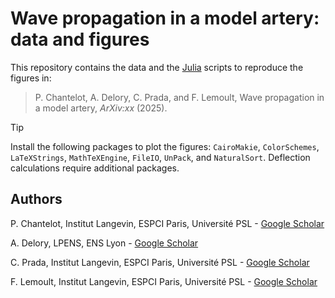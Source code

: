 # Wave propagation in a model artery: data and figures

This repository contains the data and the [Julia](https://github.com/JuliaLang) scripts to reproduce the figures in:
> P. Chantelot, A. Delory, C. Prada, and F. Lemoult, Wave propagation in a model artery, *ArXiv:xx* (2025).

> [!TIP]
> Install the following packages to plot the figures: `CairoMakie`, `ColorSchemes`, `LaTeXStrings`, `MathTeXEngine`, `FileIO`, `UnPack`, and `NaturalSort`. Deflection calculations require additional packages. 

## Authors
P. Chantelot, Institut Langevin, ESPCI Paris, Université PSL - [Google Scholar](https://scholar.google.fr/citations?user=BQWXUKYAAAAJ&hl=fr&oi=ao) 

A. Delory, LPENS, ENS Lyon - [Google Scholar](https://scholar.google.fr/citations?user=OgjaLqIAAAAJ&hl=fr&oi=ao) 

C. Prada, Institut Langevin, ESPCI Paris, Université PSL - [Google Scholar](https://scholar.google.fr/citations?user=X6AkNigAAAAJ&hl=fr&oi=ao) 

F. Lemoult, Institut Langevin, ESPCI Paris, Université PSL - [Google Scholar](https://scholar.google.fr/citations?user=Gy6ImbgAAAAJ&hl=fr&oi=ao) 


